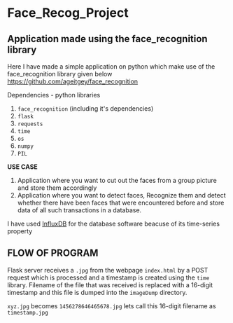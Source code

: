 # Face_Recog_Project
## Application made using the face_recognition library

Here I have made a simple application on python which make use of the face_recognition library given below
https://github.com/ageitgey/face_recognition

Dependencies - python libraries
1) `face_recognition` (including it's dependencies)
2) `flask`
3) `requests`
4) `time`
5) `os`
6) `numpy`
7) `PIL`

**USE CASE**
1) Application where you want to cut out the faces from a group picture and store them accordingly
2) Application where you want to detect faces, Recognize them and detect whether there have been faces that were encountered before and store data of all such transactions in a database.

I have used [InfluxDB](https://docs.influxdata.com/influxdb/v1.7) for the database software beacuse of its time-series property

## FLOW OF PROGRAM

Flask server receives a `.jpg` from the webpage `index.html` by a POST request which is processed and a timestamp is created using the `time` library. Filename of the file that was received is replaced with a 16-digit timestamp and this file is dumped into the `imageDump` directory.

`xyz.jpg` becomes `1456278646465678.jpg` lets call this 16-digit filename as `timestamp.jpg`










